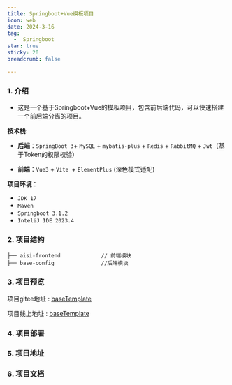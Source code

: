 ```yaml
---
title: Springboot+Vue模板项目
icon: web
date: 2024-3-16
tag: 
  -  Springboot
star: true
sticky: 20
breadcrumb: false

---
```


### 1. 介绍
- 这是一个基于Springboot+Vue的模板项目，包含前后端代码，可以快速搭建一个前后端分离的项目。


**技术栈**:

- **后端**：`SpringBoot 3`+ `MySQL` + `mybatis-plus` + `Redis` + `RabbitMQ` + `Jwt`（基于Token的权限校验）

- **前端**：`Vue3` + `Vite `+ `ElementPlus` (深色模式适配)

**项目环境**：

- `JDK 17`
- `Maven`
- `Springboot 3.1.2`
- `InteliJ IDE 2023.4`




### 2. 项目结构
    ├── aisi-frontend             // 前端模块
    ├── base-config               //后端模块
        
### 3. 项目预览

项目gitee地址 : [baseTemplate](https://gitee.com/mingjianyeying/base-template)

项目线上地址 : [baseTemplate](https://shenjianl.cn/front)

### 4. 项目部署


### 5. 项目地址


### 6. 项目文档


